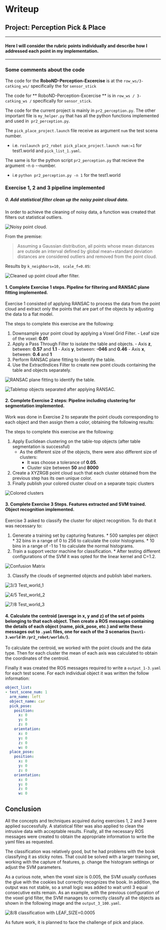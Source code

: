 
# Writeup

## Project: Perception Pick & Place

--------------------------------------------------------------------------------

#### Here I will consider the rubric points individually and describe how I addressed each point in my implementation.

--------------------------------------------------------------------------------
### Some comments about the code

The code for the **RoboND-Perception-Excercise** is at the `row_ws/3-catking_ws/` specifically the for `sensor_stick`

The code for ** RoboND-Perception-Excercise ** is in `row_ws / 3-catking_ws /` specifically for `sensor_stick`.

The code for the current project is mainly in `pr2_perception.py`. The other important file is `my_helper.py` that has all the python functions implemented and used in` pr2_perception.py`.

The `pick_place_project.launch` file receive as argument `num` the test scena number.

  * i.e. `roslaunch pr2_robot pick_place_project.launch num:=1` for test1.world and `pick_list_1.yaml`.

The same is for the python script `pr2_perception.py` that recieve the argument -n  o --number.

 * i.e `python pr2_perception.py -n 1` for the test1.world

### Exercise 1, 2 and 3 pipeline implemented

##### 0\. Add statistical filter clean up the noisy point cloud data.

In order to achieve the cleaning of noisy data, a function was created that filters out statistical outliers.

![**Noisy point cloud.**](./img/raw.png)

From the premise:

>Assuming a Gaussian distribution, all points whose mean distances are outside an interval defined by global mean+standard deviation distances are considered outliers and removed from the point cloud.

Results by `k_neighbors=10, scale_f=0.05`:


![**Cleaned up point cloud after filter.**](./img/clean.png)


#### 1\. Complete Exercise 1 steps. Pipeline for filtering and RANSAC plane fitting implemented.

Exercise 1 consisted of applying RANSAC to process the data from the point cloud and extract only the points that are part of the objects by adjusting the data to a flat model.  

The steps to complete this exercise are the following:

  1. Downsample your point cloud by applying a Voxel Grid Filter.
    - Leaf size of the voxel: **0.01**
  2. Apply a Pass Through Filter to isolate the table and objects.
    - Axis **z**, between: **0.57** and **1.1**
    - Axis **y**, between: **-046** and **0.46**
    - Axis **x**, between: **0.4** and **1**
  3. Perform RANSAC plane fitting to identify the table.
  4. Use the ExtractIndices Filter to create new point clouds containing the table and objects separately.

![**RANSAC plane fitting to identify the table.**](./img/table.png)


![**Tabletop objects separated after applying RANSAC.**](./img/voxel_grid.png)

#### 2\. Complete Exercise 2 steps: Pipeline including clustering for segmentation implemented.

Work was done in Exercise 2 to separate the point clouds corresponding to each object and then assign them a color, obtaining the following results:

The steps to complete this exercise are the following:

  1. Apply Euclidean clustering on the table-top objects (after table segmentation is successful)
      * As the different size of the objects, there were also different size of clusters:
          - It was choose a tolerance of **0.05**.
          - Cluster size between **50** and **8000**
  2. Create a XYZRGB point cloud such that each cluster obtained from the previous step has its own unique color.
  3. Finally publish your colored cluster cloud on a separate topic clusters

![**Colored clusters**](./img/clustering&color.png)

#### 3\. Complete Exercise 3 Steps. Features extracted and SVM trained. Object recognition implemented.

Exercise 3 asked to classify the cluster for object recognition. To do that it was necessary to:

  1. Generate a training set by capturing features.
    * 500 samples per object
    * 32 bins in a range of 0 to 256 to calculate the color histograms.
    * 10 bins in a range of -1 to 1 to calculate the normal histograms.
  2. Train a support vector machine for classification.
    * After testing different configurations of the SVM it was opted for the linear kernel and C=1.2.

![**Confusion Matrix**](./img/cmx.png)

  3. Classify the clouds of segmented objects and publish label markers.

![**3/3 Test_world_1**](./img/clustering&color.png)

![**4/5 Test_world_2**](./img/test2.png)

![**7/8 Test_world_3**](./img/test3.png)

#### 4\. Calculate the centroid (average in x, y and z) of the set of points belonging to that each object. Then create a ROS messages containing the details of each object (name, pick_pose, etc.) and write these messages out to `.yaml` files, one for each of the 3 scenarios (`test1-3.world` in `/pr2_robot/worlds/`).

To calculate the centroid, we worked with the point clouds and the data type. Then for each cluster the mean of each axis was calculated to obtain the coordinates of the centroid.

Finally it was created the ROS messages required to write a `output_1-3.yaml` for each test scene. For each individual object it was written the follow information:

```yaml
object_list:
- test_scene_num: 1
  arm_name: left
  object_name: car
  pick_pose:
    position:
      x: 0
      y: 0
      z: 0
    orientation:
      x: 0
      y: 0
      z: 0
      w: 0
  place_pose:
    position:
      x: 0
      y: 0
      z: 0
    orientation:
      x: 0
      y: 0
      z: 0
      w: 0
```

## Conclusion

All the concepts and techniques acquired during exercises 1, 2 and 3 were applied successfully. A statistical filter was also applied to clean the intrusive data with acceptable results. Finally, all the necessary ROS messages were created to obtain the appropriate information to write the yaml files as requested.

The classification was relatively good, but he had problems with the book classifying it as sticky notes. That could be solved with a larger training set, working with the capture of features, p. change the histogram settings or adjust the SVM parameters.

As a curious note, when the voxel size is 0.005, the SVM usually confuses the glue with the cookies but correctly recognizes the book. In addition, the output was not stable, so a small logic was added to wait until 3 equal consecutive exits remain. As an example, with the previous configuration of the voxel grid filter, the SVM manages to correctly classify all the objects as shown in the following image and the `output_3_100.yaml`.

![**8/8 classification with LEAF_SIZE=0.0005**](./img/test_3_100.png)

As future work, it is planned to face the challenge of pick and place.
